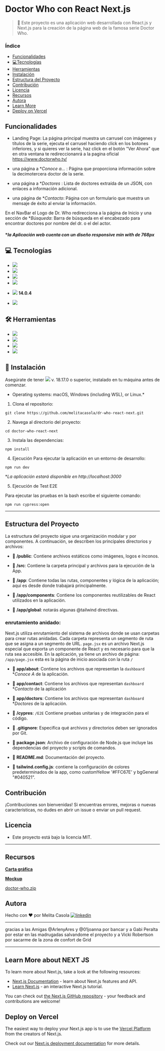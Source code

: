 # Doctor Who con React Next.js


> 👀 Este proyecto es una aplicación web desarrollada con React.js y Next.js para la creación de la página web de la famosa serie Doctor Who.

### Índice

- [Funcionalidades](#funcionalidades)
- [💻Tecnologías](#tecnologías)
- [Herramientas](#herramientas)
- [Instalación](#instalación)
- [Estructura del Proyecto](#estructura-del-proyecto)
- [Contribución](#contribución)
- [Licencia](#licencia)
- [Recursos](#recursos)
- [Autora](#autora)
- [Learn More](#learn-more)
- [Deploy on Vercel](#deploy-on-vercel)


## Funcionalidades

+ Landing Page: La página principal muestra un carrusel con imágenes y títulos de la serie, ejecuta el carrusel haciendo click en los botones inferiores,
  y si quieres ver la serie, haz click en el botón "Ver Ahora" que en otra ventana te redireccionanrá a la pagina oficial https://www.doctorwho.tv/

+ una página a **Conoce a...* : Página que proporciona información sobre la decimotercera doctor de la serie.

+ una página a **Doctores* : Lista de doctores extraída de un JSON, con enlaces a información adicional.

+ una página de **Contacto*: Página con un formulario que muestra un mensaje de éxito al enviar la información.
  
En el NavBar el Logo de Dr. Who redirecciona a la página de Inicio y una sección de **Búsqueda*: Barra de búsqueda en el encabezado para encontrar doctores por nombre del dr. o el del actor.
  
#### **la Aplicación web cuenta con un diseño responsive min with de 768px*

## 💻 Tecnologías

- <img src="https://camo.githubusercontent.com/bfe6a48836e87b13a16f1f56f88fee428475c2ac29247992ec9b8bcc7154f881/68747470733a2f2f696d672e736869656c64732e696f2f62616467652f48544d4c352d4533344632363f7374796c653d666f722d7468652d6261646765266c6f676f3d68746d6c35266c6f676f436f6c6f723d7768697465" data-canonical-src="https://img.shields.io/badge/HTML5-E34F26?style=for-the-badge&amp;logo=html5&amp;logoColor=white" style="max-width: 100%;">
- <img src="https://camo.githubusercontent.com/6c62369c4e99b8a15e8bc2252842ba29e6af1a870849ba36b78e534304113437/68747470733a2f2f696d672e736869656c64732e696f2f62616467652f5461696c77696e645f4353532d3338423241433f7374796c653d666f722d7468652d6261646765266c6f676f3d7461696c77696e642d637373266c6f676f436f6c6f723d7768697465" data-canonical-src="https://img.shields.io/badge/Tailwind_CSS-38B2AC?style=for-the-badge&amp;logo=tailwind-css&amp;logoColor=white" style="max-width: 100%;">
- <img src="https://camo.githubusercontent.com/77a94341662845d3740986b84d8219c0fd4a0a9e4af8e5411c24cec0faee2129/68747470733a2f2f696d672e736869656c64732e696f2f62616467652f4a6176615363726970742d3332333333303f7374796c653d666f722d7468652d6261646765266c6f676f3d6a617661736372697074266c6f676f436f6c6f723d463744463145" data-canonical-src="https://img.shields.io/badge/JavaScript-323330?style=for-the-badge&amp;logo=javascript&amp;logoColor=F7DF1E" style="max-width: 100%;">
- <img src="https://camo.githubusercontent.com/6c3957842901e5baa389f3bb8758c8966683333b28493013062fcab5fab645e7/68747470733a2f2f696d672e736869656c64732e696f2f62616467652f52656163742d3230323332413f7374796c653d666f722d7468652d6261646765266c6f676f3d7265616374266c6f676f436f6c6f723d363144414642" data-canonical-src="https://img.shields.io/badge/React-20232A?style=for-the-badge&amp;logo=react&amp;logoColor=61DAFB" style="max-width: 100%;">
- <img src="https://camo.githubusercontent.com/b6c08869da57004f4e605da3b92bbe0f1a683ccc2c4dbe3fa195c3a98cf3e61c/68747470733a2f2f696d672e736869656c64732e696f2f62616467652f6e6578742532306a732d3030303030303f7374796c653d666f722d7468652d6261646765266c6f676f3d6e657874646f746a73266c6f676f436f6c6f723d7768697465" data-canonical-src="https://img.shields.io/badge/next%20js-000000?style=for-the-badge&amp;logo=nextdotjs&amp;logoColor=white" style="max-width: 100%;"> **14.0.4**

- <img src="https://camo.githubusercontent.com/51402352b3fd848b850d7a822be9b2e1883f40ce9f49cc718068aa883c94e00a/68747470733a2f2f696d672e736869656c64732e696f2f62616467652f437970726573732d3137323032433f7374796c653d666f722d7468652d6261646765266c6f676f3d63797072657373266c6f676f436f6c6f723d7768697465" data-canonical-src="https://img.shields.io/badge/Cypress-17202C?style=for-the-badge&amp;logo=cypress&amp;logoColor=white" style="max-width: 100%;">

## 🛠 Herramientas

- <img src="https://camo.githubusercontent.com/fcf9f1ae7ca5c1edecf6711a7cde16c8ffc7d8449714c3c81da40df526b72eaa/68747470733a2f2f696d672e736869656c64732e696f2f62616467652f5653436f64652d3030373844343f7374796c653d666f722d7468652d6261646765266c6f676f3d76697375616c25323073747564696f253230636f6465266c6f676f436f6c6f723d7768697465" data-canonical-src="https://img.shields.io/badge/VSCode-0078D4?style=for-the-badge&amp;logo=visual%20studio%20code&amp;logoColor=white" style="max-width: 100%;">
- <img src="https://camo.githubusercontent.com/c1ae794b8062fe71b7cb4cfd7181f6ac5748067a1b4de89cacf6632ada810d3d/68747470733a2f2f696d672e736869656c64732e696f2f62616467652f5472656c6c6f2d3030353243433f7374796c653d666f722d7468652d6261646765266c6f676f3d7472656c6c6f266c6f676f436f6c6f723d7768697465" data-canonical-src="https://img.shields.io/badge/Trello-0052CC?style=for-the-badge&amp;logo=trello&amp;logoColor=white" style="max-width: 100%;">
- <img src="https://camo.githubusercontent.com/7b1b0bcf013f27d9700d574b84824ce2238930c33ae34767df76c5929c306f5c/68747470733a2f2f696d672e736869656c64732e696f2f62616467652f4749542d4534344333303f7374796c653d666f722d7468652d6261646765266c6f676f3d676974266c6f676f436f6c6f723d7768697465" data-canonical-src="https://img.shields.io/badge/GIT-E44C30?style=for-the-badge&amp;logo=git&amp;logoColor=white" style="max-width: 100%;">
- <img src="https://camo.githubusercontent.com/e8608a6316b9d88ea49559b15837c90b1c14fb172ca6743b50150cd54f208e26/68747470733a2f2f696d672e736869656c64732e696f2f62616467652f4769744875622d3130303030303f7374796c653d666f722d7468652d6261646765266c6f676f3d676974687562266c6f676f436f6c6f723d7768697465" data-canonical-src="https://img.shields.io/badge/GitHub-100000?style=for-the-badge&amp;logo=github&amp;logoColor=white" style="max-width: 100%;">


## 📓 Instalación

Asegúrate de tener <img src="https://camo.githubusercontent.com/796db300af930c2a44ea729c4550eb38a45df38cd3d42b256f2a07b149484dec/68747470733a2f2f696d672e736869656c64732e696f2f62616467652f4e6f64652532306a732d3333393933333f7374796c653d666f722d7468652d6261646765266c6f676f3d6e6f6465646f746a73266c6f676f436f6c6f723d7768697465" data-canonical-src="https://img.shields.io/badge/Node%20js-339933?style=for-the-badge&amp;logo=nodedotjs&amp;logoColor=white" style="max-width: 100%;"> v. 18.17.0 o superior, instalado en tu máquina antes de comenzar.
* Operating systems: macOS, Windows (including WSL), or Linux.*


1. Clona el repositorio:

```git clone https://github.com/melitacasola/dr-who-react-next.git```

2. Navega al directorio del proyecto:

```cd doctor-who-react-next```

3. Instala las dependencias:

```npm install```

4. Ejecución
Para ejecutar la aplicación en un entorno de desarrollo:

```npm run dev```


**La aplicación estará disponible en http://localhost:3000*

5. Ejecución de Test E2E

Para ejecutar las pruebas en la bash escribe el siguiente comando:

```npm run cypress:open```

<hr>

## Estructura del Proyecto

La estructura del proyecto sigue una organización modular y por componentes. A continuación, se describen los principales directorios y archivos:

- 📁 **/public**: Contiene archivos estáticos como imágenes, logos e ínconos.
  
- 📁 **/src**: Contiene la carpeta principal y archivos para la ejecución de la App.

- 📁 **/app**: Contiene todas las rutas, componentes y lógica de la aplicación; aquí es desde donde trabajará principalmente.

- 📁 **/app/components**: Contiene los componentes reutilizables de React utilizados en la aplicación.
  
- 📁 **/app/global**: notarás algunas @tailwind directivas. 

### enrutamiento anidado:

Next.js utiliza enrutamiento del sistema de archivos donde se usan carpetas para crear rutas anidadas. Cada carpeta representa un segmento de ruta que se asigna a un segmento de URL.
```page.jsx``` es un archivo Next.js especial que exporta un componente de React y es necesario para que la ruta sea accesible. En la aplicación, ya tiene un archivo de página: ```/app/page.jsx```  esta es la página de inicio asociada con la ruta ```/```

- 📁 **app/about**: Contiene los archivos que representan la ```dashboard``` **Conoce A* de la aplicación.
  
- 📁 **app/contact**: Contiene los archivos que representan ```dashboard``` **Contacto* de la aplicación
  
- 📁 **app/doctors**: Contiene los archivos que representan ```dashboard``` **Doctores* de la aplicación.

- 📁 **/cypres**: ```/E2E``` Contiene pruebas unitarias y de integración para el código.

- 📄 **.gitignore**: Especifica qué archivos y directorios deben ser ignorados por Git.

- 📄 **package.json**: Archivo de configuración de Node.js que incluye las dependencias del proyecto y scripts de comandos.

- 📄 **README.md**: Documentación del proyecto.

- 📄 **tailwind.config.js**: contiene la configuración de colores predeterminados de la app, como customYellow '#FFC67E' y bgGeneral "#040521".


## Contribución
¡Contribuciones son bienvenidas! Si encuentras errores, mejoras o nuevas características, no dudes en abrir un issue o enviar un pull request.


## Licencia 

- Este proyecto está bajo la licencia MIT.



<hr>

## Recursos

**[Carta gráfica](https://www.figma.com/file/rdW0yacdnv7kOhS1CmD9xf/Proyecto-Doctor-Who?type=design&node-id=1%3A594&mode=design&t=huomGaIOBNlk4KvX-1)**

**[Mockup](https://www.figma.com/file/rdW0yacdnv7kOhS1CmD9xf/Proyecto-Doctor-Who?type=design&node-id=0%3A1&mode=design&t=huomGaIOBNlk4KvX-1)**

[doctor-who.zip](https://prod-files-secure.s3.us-west-2.amazonaws.com/18857439-e1b0-4daf-982d-e0d7ded9ff99/2cb59283-e3e3-43c9-99a1-7f2d25c0a500/doctor-who.zip)


## Autora

Hecho con ❤️ por Melita Casola
<a href="https://www.linkedin.com/in/melissa-casola/" target="_blank"><img src="https://camo.githubusercontent.com/2b91ca452712585ded21c915eefcf36ea6d69716da98590a76308ab959b61807/68747470733a2f2f696d672e736869656c64732e696f2f62616467652f6c696e6b6564696e2d3041363643323f7374796c653d666f722d7468652d6261646765266c6f676f3d6c696e6b6564696e266c6f676f436f6c6f723d7768697465" alt="linkedin" data-canonical-src="https://img.shields.io/badge/linkedin-0A66C2?style=for-the-badge&amp;logo=linkedin&amp;logoColor=white" style="max-width: 100%;"></a>
<hr>
gracias a las Amigas @ArlenyAres y @01joanna por bancar
y a Gabi Peralta por estar en las madrugadas salvandome el proyecto
y a Vicki Robertson por sacarme de la zona de confort de Grid


<hr>


## Learn More about NEXT JS

To learn more about Next.js, take a look at the following resources:

- [Next.js Documentation](https://nextjs.org/docs) - learn about Next.js features and API.
- [Learn Next.js](https://nextjs.org/learn) - an interactive Next.js tutorial.

You can check out [the Next.js GitHub repository](https://github.com/vercel/next.js/) - your feedback and contributions are welcome!

## Deploy on Vercel

The easiest way to deploy your Next.js app is to use the 
[Vercel Platform](https://vercel.com/new?utm_medium=default-template&filter=next.js&utm_source=create-next-app&utm_campaign=create-next-app-readme) 
from the creators of Next.js.

Check out our [Next.js deployment documentation](https://nextjs.org/docs/deployment) for more details.
